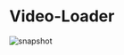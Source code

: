 # Video-Loader

![snapshot](https://user-images.githubusercontent.com/2035397/49268516-b6e84a00-f414-11e8-8332-3b4034510999.gif)
